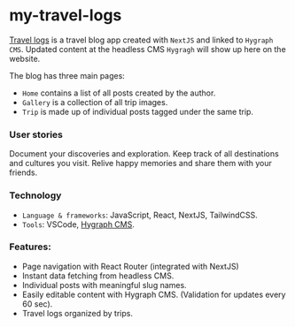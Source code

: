 # my-travel-logs

[Travel logs](https://my-travel-logs.vercel.app/) is a travel blog app created with `NextJS` and linked to `Hygraph CMS`. Updated content at the headless CMS `Hygragh` will show up here on the website. 

The blog has three main pages: 
- `Home` contains a list of all posts created by the author. 
- `Gallery` is a collection of all trip images.
- `Trip` is made up of individual posts tagged under the same trip. 

### User stories 
Document your discoveries and exploration. Keep track of all destinations and cultures you visit. Relive happy memories and share them with your friends. 

### Technology
- `Language & frameworks`: JavaScript, React, NextJS, TailwindCSS.
- `Tools`: VSCode, [Hygraph CMS](https://app.hygraph.com/). 

### Features: 
- Page navigation with React Router (integrated with NextJS)
- Instant data fetching from headless CMS.
- Individual posts with meaningful slug names. 
- Easily editable content with Hygraph CMS. (Validation for updates every 60 sec). 
- Travel logs organized by trips.
